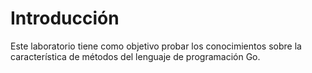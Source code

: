 # Introducción

Este laboratorio tiene como objetivo probar los conocimientos sobre la característica de métodos del lenguaje de programación Go.
